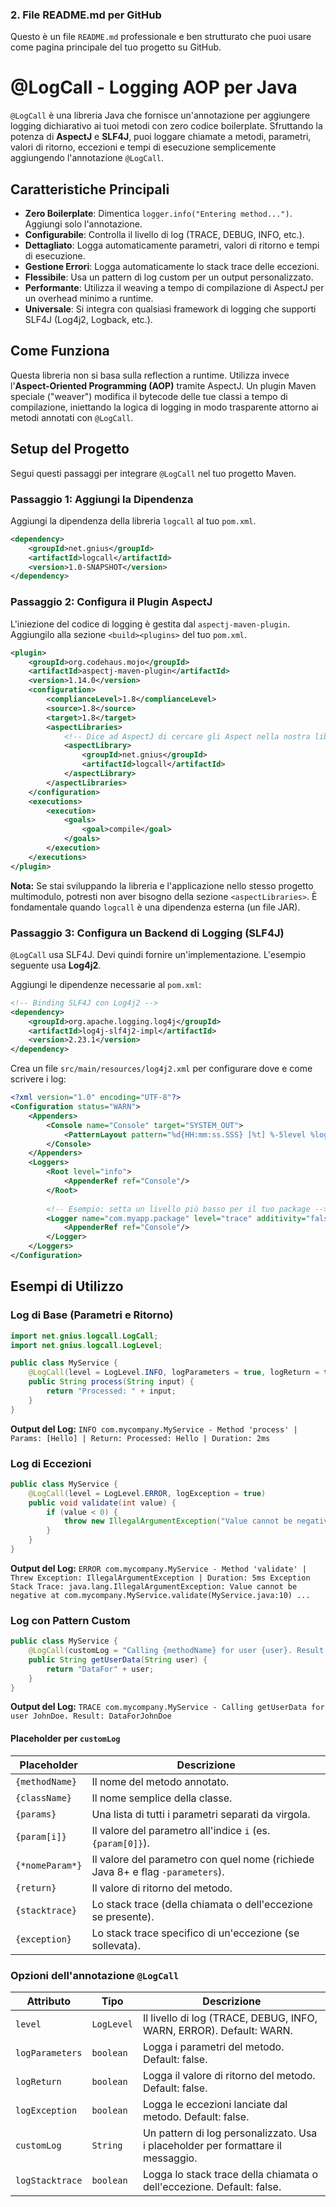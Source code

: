 ### 2. File README.md per GitHub

Questo è un file `README.md` professionale e ben strutturato che puoi usare come pagina principale del tuo progetto su GitHub.


# @LogCall - Logging AOP per Java

`@LogCall` è una libreria Java che fornisce un'annotazione per aggiungere logging dichiarativo ai tuoi metodi con zero codice boilerplate. Sfruttando la potenza di **AspectJ** e **SLF4J**, puoi loggare chiamate a metodi, parametri, valori di ritorno, eccezioni e tempi di esecuzione semplicemente aggiungendo l'annotazione `@LogCall`.

## Caratteristiche Principali

- **Zero Boilerplate**: Dimentica `logger.info("Entering method...")`. Aggiungi solo l'annotazione.
- **Configurabile**: Controlla il livello di log (TRACE, DEBUG, INFO, etc.).
- **Dettagliato**: Logga automaticamente parametri, valori di ritorno e tempi di esecuzione.
- **Gestione Errori**: Logga automaticamente lo stack trace delle eccezioni.
- **Flessibile**: Usa un pattern di log custom per un output personalizzato.
- **Performante**: Utilizza il weaving a tempo di compilazione di AspectJ per un overhead minimo a runtime.
- **Universale**: Si integra con qualsiasi framework di logging che supporti SLF4J (Log4j2, Logback, etc.).

## Come Funziona

Questa libreria non si basa sulla reflection a runtime. Utilizza invece l'**Aspect-Oriented Programming (AOP)** tramite AspectJ. Un plugin Maven speciale ("weaver") modifica il bytecode delle tue classi a tempo di compilazione, iniettando la logica di logging in modo trasparente attorno ai metodi annotati con `@LogCall`.

## Setup del Progetto

Segui questi passaggi per integrare `@LogCall` nel tuo progetto Maven.

### Passaggio 1: Aggiungi la Dipendenza

Aggiungi la dipendenza della libreria `logcall` al tuo `pom.xml`.

```xml
<dependency>
    <groupId>net.gnius</groupId>
    <artifactId>logcall</artifactId>
    <version>1.0-SNAPSHOT</version>
</dependency>
```

### Passaggio 2: Configura il Plugin AspectJ

L'iniezione del codice di logging è gestita dal `aspectj-maven-plugin`. Aggiungilo alla sezione `<build><plugins>` del tuo `pom.xml`.

```xml
<plugin>
    <groupId>org.codehaus.mojo</groupId>
    <artifactId>aspectj-maven-plugin</artifactId>
    <version>1.14.0</version>
    <configuration>
        <complianceLevel>1.8</complianceLevel>
        <source>1.8</source>
        <target>1.8</target>
        <aspectLibraries>
            <!-- Dice ad AspectJ di cercare gli Aspect nella nostra libreria -->
            <aspectLibrary>
                <groupId>net.gnius</groupId>
                <artifactId>logcall</artifactId>
            </aspectLibrary>
        </aspectLibraries>
    </configuration>
    <executions>
        <execution>
            <goals>
                <goal>compile</goal>
            </goals>
        </execution>
    </executions>
</plugin>
```
**Nota:** Se stai sviluppando la libreria e l'applicazione nello stesso progetto multimodulo, potresti non aver bisogno della sezione `<aspectLibraries>`. È fondamentale quando `logcall` è una dipendenza esterna (un file JAR).

### Passaggio 3: Configura un Backend di Logging (SLF4J)

`@LogCall` usa SLF4J. Devi quindi fornire un'implementazione. L'esempio seguente usa **Log4j2**.

Aggiungi le dipendenze necessarie al `pom.xml`:
```xml
<!-- Binding SLF4J con Log4j2 -->
<dependency>
    <groupId>org.apache.logging.log4j</groupId>
    <artifactId>log4j-slf4j2-impl</artifactId>
    <version>2.23.1</version>
</dependency>
```

Crea un file `src/main/resources/log4j2.xml` per configurare dove e come scrivere i log:
```xml
<?xml version="1.0" encoding="UTF-8"?>
<Configuration status="WARN">
    <Appenders>
        <Console name="Console" target="SYSTEM_OUT">
            <PatternLayout pattern="%d{HH:mm:ss.SSS} [%t] %-5level %logger{36} - %msg%n"/>
        </Console>
    </Appenders>
    <Loggers>
        <Root level="info">
            <AppenderRef ref="Console"/>
        </Root>
        
        <!-- Esempio: setta un livello più basso per il tuo package -->
        <Logger name="com.myapp.package" level="trace" additivity="false">
            <AppenderRef ref="Console"/>
        </Logger>
    </Loggers>
</Configuration>
```

## Esempi di Utilizzo

### Log di Base (Parametri e Ritorno)
```java
import net.gnius.logcall.LogCall;
import net.gnius.logcall.LogLevel;

public class MyService {
    @LogCall(level = LogLevel.INFO, logParameters = true, logReturn = true)
    public String process(String input) {
        return "Processed: " + input;
    }
}
```
**Output del Log:**
`INFO com.mycompany.MyService - Method 'process' | Params: [Hello] | Return: Processed: Hello | Duration: 2ms`

### Log di Eccezioni
```java
public class MyService {
    @LogCall(level = LogLevel.ERROR, logException = true)
    public void validate(int value) {
        if (value < 0) {
            throw new IllegalArgumentException("Value cannot be negative");
        }
    }
}
```
**Output del Log:**
`ERROR com.mycompany.MyService - Method 'validate' | Threw Exception: IllegalArgumentException | Duration: 5ms
Exception Stack Trace:
java.lang.IllegalArgumentException: Value cannot be negative
	at com.mycompany.MyService.validate(MyService.java:10)
    ...`

### Log con Pattern Custom
```java
public class MyService {
    @LogCall(customLog = "Calling {methodName} for user {user}. Result: {return}")
    public String getUserData(String user) {
        return "DataFor" + user;
    }
}
```
**Output del Log:**
`TRACE com.mycompany.MyService - Calling getUserData for user JohnDoe. Result: DataForJohnDoe`

#### Placeholder per `customLog`
| Placeholder   | Descrizione                                                     |
|---------------|-----------------------------------------------------------------|
| `{methodName}`| Il nome del metodo annotato.                                    |
| `{className}` | Il nome semplice della classe.                                  |
| `{params}`    | Una lista di tutti i parametri separati da virgola.             |
| `{param[i]}`  | Il valore del parametro all'indice `i` (es. `{param[0]}`).      |
| `{*nomeParam*}` | Il valore del parametro con quel nome (richiede Java 8+ e flag `-parameters`). |
| `{return}`    | Il valore di ritorno del metodo.                                |
| `{stacktrace}`| Lo stack trace (della chiamata o dell'eccezione se presente). |
| `{exception}` | Lo stack trace specifico di un'eccezione (se sollevata).      |

### Opzioni dell'annotazione `@LogCall`
| Attributo         | Tipo          | Descrizione                                                                      | 
|-------------------|---------------|----------------------------------------------------------------------------------|
| `level`           | `LogLevel`    | Il livello di log (TRACE, DEBUG, INFO, WARN, ERROR). Default: WARN.              |
| `logParameters`   | `boolean`     | Logga i parametri del metodo. Default: false.                                    |
| `logReturn`       | `boolean`     | Logga il valore di ritorno del metodo. Default: false.                           |
| `logException`    | `boolean`     | Logga le eccezioni lanciate dal metodo. Default: false.                          |
| `customLog`       | `String`      | Un pattern di log personalizzato. Usa i placeholder per formattare il messaggio. |
| `logStacktrace` | `boolean`     | Logga lo stack trace della chiamata o dell'eccezione. Default: false.            |
